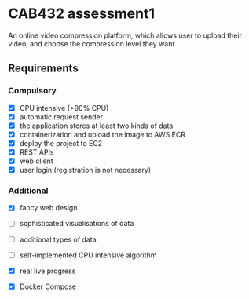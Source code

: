 # CAB432 assessment1
An online video compression platform, which allows user to upload their video, and choose the compression level they want

## Requirements
### Compulsory 
- [x] CPU intensive (>90% CPU)
- [x] automatic request sender
- [x] the application stores at least two kinds of data
- [x] containerization and upload the image to AWS ECR
- [x] deploy the project to EC2
- [x] REST APIs 
- [x] web client
- [x] user login (registration is not necessary)

### Additional
- [x] fancy web design
- [ ] sophisticated visualisations of data
- [ ] additional types of data
- [ ] self-implemented CPU intensive algorithm
- [x] real live progress
- [x] Docker Compose


